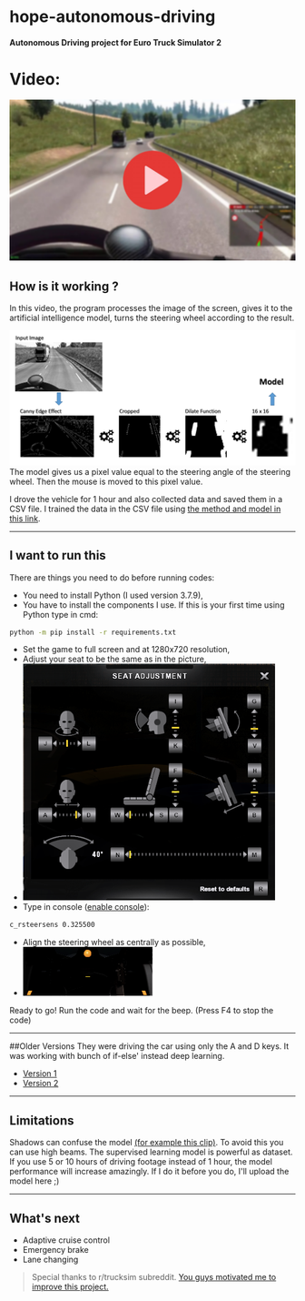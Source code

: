 # hope-autonomous-driving

#### Autonomous Driving project for Euro Truck Simulator 2

# Video:

[![working](thumbnail.png)](https://youtu.be/xuVT6097cig)

## How is it working ?

In this video, the program processes the image of the screen, gives it to the artificial intelligence model, turns the steering wheel according to the result.

![vision](1.png)
The model gives us a pixel value equal to the steering angle of the steering wheel. Then the mouse is moved to this pixel value.

I drove the vehicle for 1 hour and also collected data and saved them in a CSV file. I trained the data in the CSV file using [the method and model in this link](https://vijayabhaskar96.medium.com/tutorial-on-keras-flow-from-dataframe-1fd4493d237c). 

----

## I want to run this

There are things you need to do before running codes:
- You need to install Python (I used version 3.7.9),
- You have to install the components I use. If this is your first time using Python type in cmd:
```bash
python -m pip install -r requirements.txt
```
- Set the game to full screen and at 1280x720 resolution,
- Adjust your seat to be the same as in the picture,
- ![seat](2.png)
- Type in console ([enable console](https://forum.scssoft.com/viewtopic.php?t=61852)):
```bash
c_rsteersens 0.325500
```
- Align the steering wheel as centrally as possible,
- ![wheel](3.png)

Ready to go! Run the code and wait for the beep. (Press F4 to stop the code)

----

##Older Versions
They were driving the car using only the A and D keys. It was working with bunch of if-else' instead deep learning. 
  - [Version 1](https://www.instagram.com/p/CJ3B53Dp0hC/)
  - [Version 2](https://www.instagram.com/p/CJ_LCKqpxc_/)
  
----


## Limitations
Shadows can confuse the model [(for example this clip)](https://drive.google.com/file/d/1aLDsOZm6rvWgT6dJnb04MZIDKJk0hzMj/view?usp=sharing). To avoid this you can use high beams.
The supervised learning model is powerful as dataset. If you use 5 or 10 hours of driving footage instead of 1 hour, the model performance will increase amazingly. If I do it before you do, I'll upload the model here ;)

----

## What's next
  - Adaptive cruise control
  - Emergency brake
  - Lane changing
  
> Special thanks to r/trucksim subreddit. [You guys motivated me to improve this project.](https://www.reddit.com/r/trucksim/comments/kyiv2v/i_made_an_autosteering_project_with_python/)
